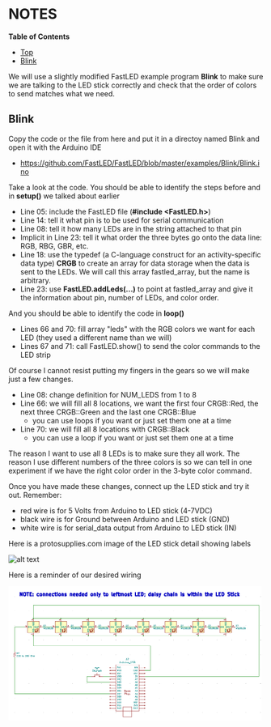 # NOTES

**Table of Contents**
* [Top](#notes "Top")
* [Blink](#blink "Blink")

We will use a slightly modified FastLED example program **Blink** to make sure we are talking to the LED stick correctly and check that the order of colors to send matches what we need.

## Blink
Copy the code or the file from here and put it in a directoy named Blink and open it with the Arduino IDE
- https://github.com/FastLED/FastLED/blob/master/examples/Blink/Blink.ino

Take a look at the code. You should be able to identify the steps before and in **setup()** we talked about earlier
- Line 05: include the FastLED file (**#include <FastLED.h>**)
- Line 14: tell it what pin is to be used for serial communication
- Line 08: tell it how many LEDs are in the string attached to that pin
- Implicit in Line 23: tell it what order the three bytes go onto the data line: RGB, RBG, GBR, etc.
- Line 18: use the typedef (a C-language construct for an activity-specific data type) **CRGB** to create an array for data storage when the data is sent to the LEDs. We will call this array fastled_array, but the name is arbitrary.
- Line 23: use **FastLED.addLeds(...)** to point at fastled_array and give it the information about pin, number of LEDs, and color order.

And you should be able to identify the code in **loop()**
- Lines 66 and 70: fill array "leds" with the RGB colors we want for each LED (they used a different name than we will)
- Lines 67 and 71: call FastLED.show() to send the color commands to the LED strip

Of course I cannot resist putting my fingers in the gears so we will make just a few changes.
- Line 08: change definition for NUM_LEDS from 1 to 8
- Line 66: we will fill all 8 locations, we want the first four CRGB::Red, the next three CRGB::Green and the last one CRGB::Blue
  - you can use loops if you want or just set them one at a time
- Line 70: we will fill all 8 locations with CRGB::Black
  - you can use a loop if you want or just set them one at a time

The reason I want to use all 8 LEDs is to make sure they all work. The reason I use different numbers of the three colors is so we can tell in one experiment if we have the right color order in the 3-byte color command.

Once you have made these changes, connect up the LED stick and try it out. Remember:
- red wire is for 5 Volts from Arduino to LED stick (4-7VDC)
- black wire is for Ground between Arduino and LED stick (GND)
- white wire is for serial_data output from Arduino to LED stick (IN)

Here is a protosupplies.com image of the LED stick detail showing labels

![alt text](https://protosupplies.com/wp-content/uploads/2020/09/WS2812-RGB-8-LED-Stick-Module-With-Right-Angle-Header.jpg "protosupplies.com image LED stick detail showing labels")

Here is a reminder of our desired wiring

<img src="https://github.com/Mark-MDO47/ArduinoClass/blob/master/99_Resources/Images/02_PersistenceOfVision.png" width="501" height="265" alt="Image of wiring diagram for Persistence of Vision">
